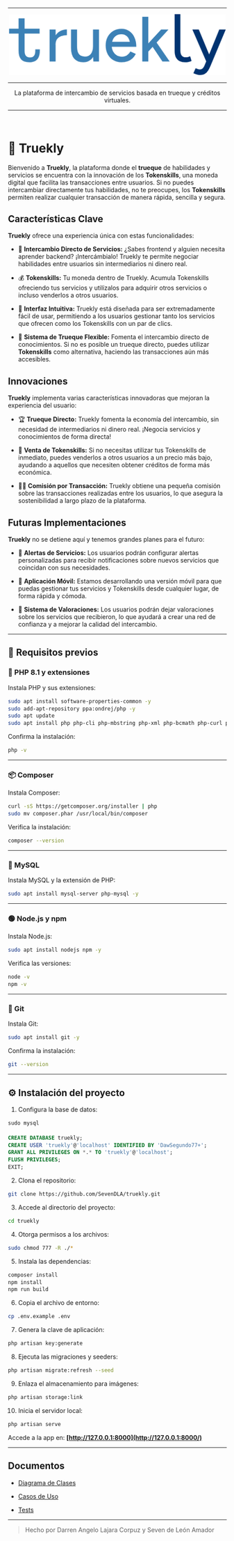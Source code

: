 <hr>

<p align="center">
    <img src="public/images/truekly.png" width="500" alt="Truekly Logo">
</p>

<hr>

<p align="center">
    La plataforma de intercambio de servicios basada en trueque y créditos virtuales.
</p>

<hr>
<br>

# 💱 **Truekly**

Bienvenido a **Truekly**, la plataforma donde el **trueque** de habilidades y servicios se encuentra con la innovación de los **Tokenskills**, una moneda digital que facilita las transacciones entre usuarios. Si no puedes intercambiar directamente tus habilidades, no te preocupes, los **Tokenskills** permiten realizar cualquier transacción de manera rápida, sencilla y segura.

## Características Clave

**Truekly** ofrece una experiencia única con estas funcionalidades:

- 🤝 **Intercambio Directo de Servicios:** ¿Sabes frontend y alguien necesita aprender backend? ¡Intercámbialo! Truekly te permite negociar habilidades entre usuarios sin intermediarios ni dinero real.

- 💰 **Tokenskills:** Tu moneda dentro de Truekly. Acumula Tokenskills ofreciendo tus servicios y utilízalos para adquirir otros servicios o incluso venderlos a otros usuarios.

- 🎯 **Interfaz Intuitiva:** Truekly está diseñada para ser extremadamente fácil de usar, permitiendo a los usuarios gestionar tanto los servicios que ofrecen como los Tokenskills con un par de clics.

- 🔄 **Sistema de Trueque Flexible:** Fomenta el intercambio directo de conocimientos. Si no es posible un trueque directo, puedes utilizar **Tokenskills** como alternativa, haciendo las transacciones aún más accesibles.

## Innovaciones

**Truekly** implementa varias características innovadoras que mejoran la experiencia del usuario:

- 🏆 **Trueque Directo:** Truekly fomenta la economía del intercambio, sin necesidad de intermediarios ni dinero real. ¡Negocia servicios y conocimientos de forma directa!

- 💸 **Venta de Tokenskills:** Si no necesitas utilizar tus Tokenskills de inmediato, puedes venderlos a otros usuarios a un precio más bajo, ayudando a aquellos que necesiten obtener créditos de forma más económica.

- 👨‍💻 **Comisión por Transacción:** Truekly obtiene una pequeña comisión sobre las transacciones realizadas entre los usuarios, lo que asegura la sostenibilidad a largo plazo de la plataforma.

## Futuras Implementaciones

**Truekly** no se detiene aquí y tenemos grandes planes para el futuro:

- 🚨 **Alertas de Servicios:** Los usuarios podrán configurar alertas personalizadas para recibir notificaciones sobre nuevos servicios que coincidan con sus necesidades.

- 📱 **Aplicación Móvil:** Estamos desarrollando una versión móvil para que puedas gestionar tus servicios y Tokenskills desde cualquier lugar, de forma rápida y cómoda.

- 📝 **Sistema de Valoraciones:** Los usuarios podrán dejar valoraciones sobre los servicios que recibieron, lo que ayudará a crear una red de confianza y a mejorar la calidad del intercambio.

---

## 🚀 Requisitos previos

### 🐘 PHP 8.1 y extensiones

Instala PHP y sus extensiones:

```bash
sudo apt install software-properties-common -y
sudo add-apt-repository ppa:ondrej/php -y
sudo apt update
sudo apt install php php-cli php-mbstring php-xml php-bcmath php-curl php-zip unzip curl -y
````

Confirma la instalación:

```bash
php -v
```

---

### 📦 Composer

Instala Composer:

```bash
curl -sS https://getcomposer.org/installer | php
sudo mv composer.phar /usr/local/bin/composer
```

Verifica la instalación:

```bash
composer --version
```

---

### 🐬 MySQL

Instala MySQL y la extensión de PHP:

```bash
sudo apt install mysql-server php-mysql -y
```

---

### 🟢 Node.js y npm

Instala Node.js:

```bash
sudo apt install nodejs npm -y
```

Verifica las versiones:

```bash
node -v
npm -v
```

---

### 🧬 Git

Instala Git:

```bash
sudo apt install git -y
```

Confirma la instalación:

```bash
git --version
```

---

## ⚙️ Instalación del proyecto

1. Configura la base de datos:

```sql
sudo mysql

CREATE DATABASE truekly;
CREATE USER 'truekly'@'localhost' IDENTIFIED BY 'DawSegundo77+';
GRANT ALL PRIVILEGES ON *.* TO 'truekly'@'localhost';
FLUSH PRIVILEGES;
EXIT;
```

2. Clona el repositorio:

```bash
git clone https://github.com/SevenDLA/truekly.git
```

3. Accede al directorio del proyecto:

```bash
cd truekly
```

4. Otorga permisos a los archivos:

```bash
sudo chmod 777 -R ./*
```

5. Instala las dependencias:

```bash
composer install
npm install
npm run build
```

6. Copia el archivo de entorno:

```bash
cp .env.example .env
```

7. Genera la clave de aplicación:

```bash
php artisan key:generate
```

8. Ejecuta las migraciones y seeders:

```bash
php artisan migrate:refresh --seed
```

9. Enlaza el almacenamiento para imágenes:

```bash
php artisan storage:link
```

10. Inicia el servidor local:

```bash
php artisan serve
```

Accede a la app en: **[http://127.0.0.1:8000](http://127.0.0.1:8000/)**

---

## Documentos
- [Diagrama de Clases](https://github.com/user-attachments/files/20027564/DiagramaDeClases.pdf)

- [Casos de Uso](https://github.com/user-attachments/files/20027562/CasoUsos.pdf)

- [Tests](https://github.com/user-attachments/files/20027564/DiagramaDeClases.pdf)

---

> Hecho por Darren Angelo Lajara Corpuz y Seven de León Amador
